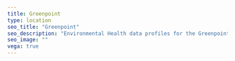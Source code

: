 ```yaml
---
title: Greenpoint
type: location
seo_title: "Greenpoint"
seo_description: "Environmental Health data profiles for the Greenpoint neighborhood of NYC."
seo_image: ""
vega: true
---
```

